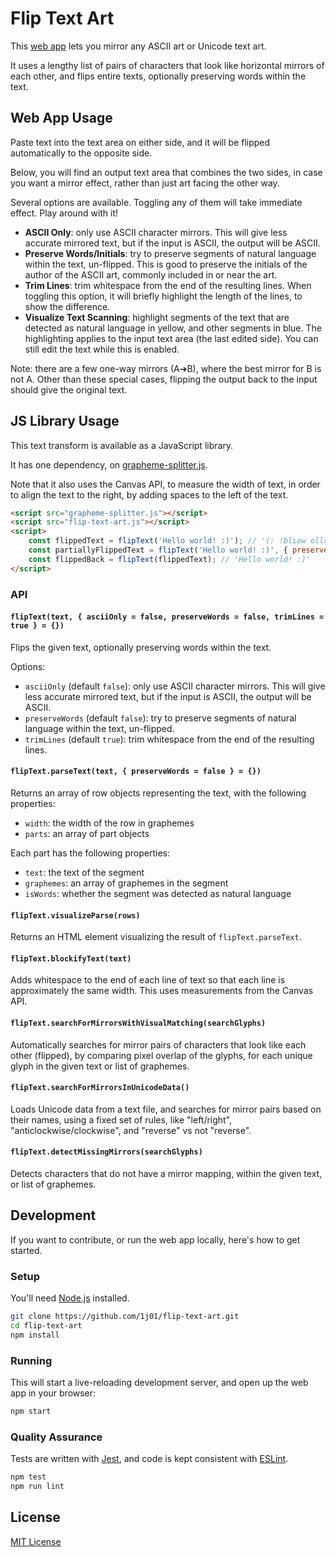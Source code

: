 # Flip Text Art

This [web app](https://1j01.github.io/flip-text-art) lets you mirror any ASCII art or Unicode text art.

It uses a lengthy list of pairs of characters that look like horizontal mirrors of each other,
and flips entire texts, optionally preserving words within the text.

## Web App Usage

Paste text into the text area on either side, and it will be flipped automatically to the opposite side.

Below, you will find an output text area that combines the two sides, in case you want a mirror effect, rather than just art facing the other way.

Several options are available. Toggling any of them will take immediate effect. Play around with it!

- **ASCII Only**: only use ASCII character mirrors. This will give less accurate mirrored text, but if the input is ASCII, the output will be ASCII.
- **Preserve Words/Initials**: try to preserve segments of natural language within the text, un-flipped. This is good to preserve the initials of the author of the ASCII art, commonly included in or near the art.
- **Trim Lines**: trim whitespace from the end of the resulting lines. When toggling this option, it will briefly highlight the length of the lines, to show the difference.
- **Visualize Text Scanning**: highlight segments of the text that are detected as natural language in yellow, and other segments in blue. The highlighting applies to the input text area (the last edited side). You can still edit the text while this is enabled.

Note: there are a few one-way mirrors (A➔B), where the best mirror for B is not A. Other than these special cases, flipping the output back to the input should give the original text.

## JS Library Usage

This text transform is available as a JavaScript library.

It has one dependency, on [grapheme-splitter.js](https://github.com/orling/grapheme-splitter).

Note that it also uses the Canvas API, to measure the width of text, in order to align the text to the right,
by adding spaces to the left of the text.

```html
<script src="grapheme-splitter.js"></script>
<script src="flip-text-art.js"></script>
<script>
	const flippedText = flipText('Hello world! :)'); // '(: !blɿow ollɘH'
	const partiallyFlippedText = flipText('Hello world! :)', { preserveWords: true }); // '(: !Hello world'
	const flippedBack = flipText(flippedText); // 'Hello world! :)'
</script>
```

### API

#### `flipText(text, { asciiOnly = false, preserveWords = false, trimLines = true } = {})`

Flips the given text, optionally preserving words within the text.

Options:
- `asciiOnly` (default `false`): only use ASCII character mirrors. This will give less accurate mirrored text, but if the input is ASCII, the output will be ASCII.
- `preserveWords` (default `false`): try to preserve segments of natural language within the text, un-flipped.
- `trimLines` (default `true`): trim whitespace from the end of the resulting lines.

#### `flipText.parseText(text, { preserveWords = false } = {})`

Returns an array of row objects representing the text, with the following properties:
- `width`: the width of the row in graphemes
- `parts`: an array of part objects

Each part has the following properties:
- `text`: the text of the segment
- `graphemes`: an array of graphemes in the segment
- `isWords`: whether the segment was detected as natural language

#### `flipText.visualizeParse(rows)`

Returns an HTML element visualizing the result of `flipText.parseText`.

#### `flipText.blockifyText(text)`

Adds whitespace to the end of each line of text so that each line is approximately the same width.
This uses measurements from the Canvas API.

#### `flipText.searchForMirrorsWithVisualMatching(searchGlyphs)`

Automatically searches for mirror pairs of characters that look like each other (flipped),
by comparing pixel overlap of the glyphs, for each unique glyph in the given text or list of graphemes.

#### `flipText.searchForMirrorsInUnicodeData()`

Loads Unicode data from a text file, and searches for mirror pairs based on their names, using a fixed set of rules, like "left/right", "anticlockwise/clockwise", and "reverse" vs not "reverse".

#### `flipText.detectMissingMirrors(searchGlyphs)`

Detects characters that do not have a mirror mapping, within the given text, or list of graphemes.

## Development

If you want to contribute, or run the web app locally, here's how to get started.

### Setup

You'll need [Node.js](https://nodejs.org/) installed.

```sh
git clone https://github.com/1j01/flip-text-art.git
cd flip-text-art
npm install
```

### Running

This will start a live-reloading development server, and open up the web app in your browser:

```sh
npm start
```

### Quality Assurance

Tests are written with [Jest](https://jestjs.io/), and code is kept consistent with [ESLint](https://eslint.org/).

```sh
npm test
npm run lint
```

## License

[MIT License](./MIT-LICENSE.txt)

